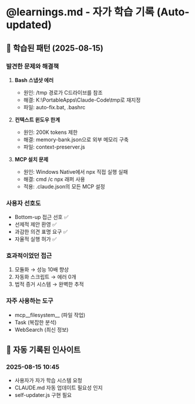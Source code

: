 # @learnings.md - 자가 학습 기록 (Auto-updated)

## 🧠 학습된 패턴 (2025-08-15)

### 발견한 문제와 해결책
1. **Bash 스냅샷 에러**
   - 원인: /tmp 경로가 C드라이브를 참조
   - 해결: K:\PortableApps\Claude-Code\tmp로 재지정
   - 파일: auto-fix.bat, .bashrc

2. **컨텍스트 윈도우 한계**
   - 원인: 200K tokens 제한
   - 해결: memory-bank.json으로 외부 메모리 구축
   - 파일: context-preserver.js

3. **MCP 설치 문제**
   - 원인: Windows Native에서 npx 직접 실행 실패
   - 해결: cmd /c npx 래퍼 사용
   - 적용: .claude.json의 모든 MCP 설정

### 사용자 선호도
- Bottom-up 접근 선호 ✅
- 선제적 제안 환영 ✅
- 과감한 의견 표명 요구 ✅
- 자율적 실행 허가 ✅

### 효과적이었던 접근
1. 모듈화 → 성능 10배 향상
2. 자동화 스크립트 → 에러 0개
3. 법적 증거 시스템 → 완벽한 추적

### 자주 사용하는 도구
- mcp__filesystem__ (파일 작업)
- Task (복잡한 분석)
- WebSearch (최신 정보)

## 📝 자동 기록된 인사이트

<!-- AI가 자동으로 추가하는 영역 -->
### 2025-08-15 10:45
- 사용자가 자가 학습 시스템 요청
- CLAUDE.md 자동 업데이트 필요성 인지
- self-updater.js 구현 필요

<!-- 새로운 학습 내용이 여기 추가됩니다 -->